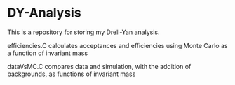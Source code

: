 # DY-Analysis

This is a repository for storing my Drell-Yan analysis.

efficiencies.C calculates acceptances and efficiencies using Monte Carlo as a function of invariant mass

dataVsMC.C compares data and simulation, with the addition of backgrounds, as functions of invariant mass
